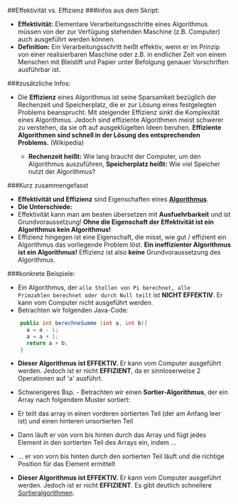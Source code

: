##Effektivität vs. Effizienz
###Infos aus dem Skript:
* **Effektivität:** Elementare Verarbeitungsschritte eines Algorithmus müssen von der zur Verfügung
stehenden Maschine (z.B. Computer) auch ausgeführt werden können.
 * **Definition:** Ein Verarbeitungsschritt heißt effektiv, wenn er im Prinzip von einer
realisierbaren Maschine oder z.B. in endlicher Zeit von einem
Menschen mit Bleistift und Papier unter Befolgung genauer Vorschriften
ausführbar ist.

###zusätzliche Infos:
* Die **Effizienz** eines Algorithmus ist seine Sparsamkeit bezüglich der Rechenzeit und Speicherplatz, die er zur Lösung eines festgelegten Problems beansprucht. Mit steigender Effizienz sinkt die Komplexität eines Algorithmus. Jedoch sind effiziente Algorithmen meist schwerer zu verstehen, da sie oft auf ausgeklügelten Ideen beruhen. **Effiziente Algorithmen sind schnell in der Lösung des entsprechenden Problems.** (Wikipedia)
  
  * **Rechenzeit heißt:** Wie lang braucht der Computer, um den Algorithmus auszuführen, **Speicherplatz heißt:** Wie viel Speicher nutzt der Algorithmus?
  
###Kurz zusammengefasst
* **Effektivität und Effizienz** sind Eigenschaften eines <a href="http://www.info-wsf.de/index.php/Definition_Algorithmus">**Algorithmus**</a>. 
* **Die Unterschiede:**
 * Effektivität kann man am besten übersetzen mit **Ausfuehrbarkeit** und ist Grundvoraussetzung! **Ohne die Eigenschaft der Effektivität ist ein Algorithmus kein Algorithmus!**
 * Effizienz hingegen ist eine Eigenschaft, die misst, wie gut / effizient ein Algorithmus das vorliegende Problem löst. **Ein ineffizienter Algorithmus ist ein Algorithmus!** Effizienz ist also **keine** Grundvoraussetzung des Algorithmus.
 
###konkrete Beispiele:
* Ein Algorithmus, der <code>alle Stellen von Pi berechnet, alle Primzahlen berechnet oder durch Null teilt</code> ist **NICHT EFFEKTIV**. Er kann vom Computer nicht ausgeführt werden.
* Betrachten wir folgenden Java-Code:  
```java
    public int berechneSumme (int a, int b){ 
      a = a - 1;    
      a = a + 1;    
      return a + b;    
    }  
```
 * **Dieser Algorithmus ist EFFEKTIV.** Er kann vom Computer ausgeführt werden. Jedoch ist er nicht **EFFIZIENT**, da er sinnloserweise 2 Operationen auf 'a' ausführt. 

* Schwierigeres Bsp. - Betrachten wir einen **Sortier-Algorithmus**, der ein Array nach folgendem Muster sortiert:
 * Er teilt das array in einen vorderen sortierten Teil (der am Anfang leer ist) und einen hinteren unsortierten Teil
 * Dann läuft er von vorn bis hinten durch das Array und fügt jedes Element in den sortierten Teil des Arrays ein, indem ...
 * ... er von vorn bis hinten durch den sortierten Teil läuft und die richtige Position für das Element ermittelt
 * **Dieser Algorithmus ist EFFEKTIV.** Er kann vom Computer ausgeführt werden. Jedoch ist er nicht **EFFIZIENT**. Es gibt deutlich schnellere <a href="http://de.wikipedia.org/wiki/Sortierverfahren">Sortieralgorithmen</a>.  



